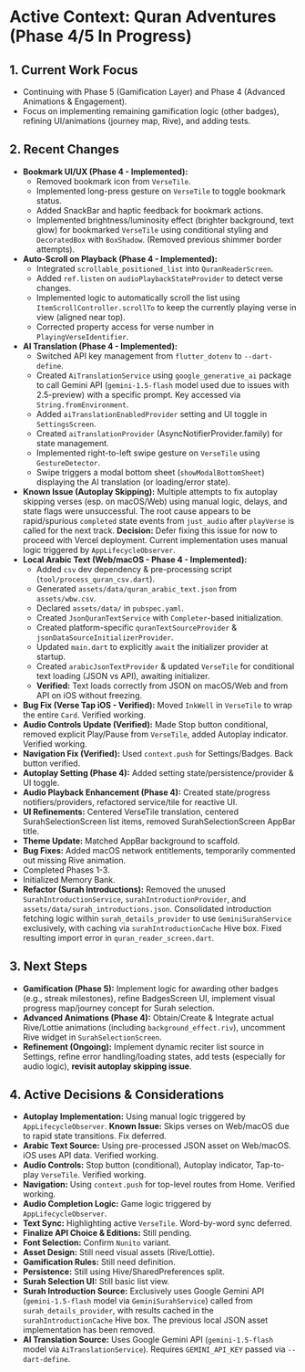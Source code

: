 # Active Context: Quran Adventures (Phase 4/5 In Progress)

## 1. Current Work Focus

*   Continuing with Phase 5 (Gamification Layer) and Phase 4 (Advanced Animations & Engagement).
*   Focus on implementing remaining gamification logic (other badges), refining UI/animations (journey map, Rive), and adding tests.

## 2. Recent Changes

*   **Bookmark UI/UX (Phase 4 - Implemented):**
    *   Removed bookmark icon from `VerseTile`.
    *   Implemented long-press gesture on `VerseTile` to toggle bookmark status.
    *   Added SnackBar and haptic feedback for bookmark actions.
    *   Implemented brightness/luminosity effect (brighter background, text glow) for bookmarked `VerseTile` using conditional styling and `DecoratedBox` with `BoxShadow`. (Removed previous shimmer border attempts).
*   **Auto-Scroll on Playback (Phase 4 - Implemented):**
    *   Integrated `scrollable_positioned_list` into `QuranReaderScreen`.
    *   Added `ref.listen` on `audioPlaybackStateProvider` to detect verse changes.
    *   Implemented logic to automatically scroll the list using `ItemScrollController.scrollTo` to keep the currently playing verse in view (aligned near top).
    *   Corrected property access for verse number in `PlayingVerseIdentifier`.
*   **AI Translation (Phase 4 - Implemented):**
    *   Switched API key management from `flutter_dotenv` to `--dart-define`.
    *   Created `AiTranslationService` using `google_generative_ai` package to call Gemini API (`gemini-1.5-flash` model used due to issues with 2.5-preview) with a specific prompt. Key accessed via `String.fromEnvironment`.
    *   Added `aiTranslationEnabledProvider` setting and UI toggle in `SettingsScreen`.
    *   Created `aiTranslationProvider` (AsyncNotifierProvider.family) for state management.
    *   Implemented right-to-left swipe gesture on `VerseTile` using `GestureDetector`.
    *   Swipe triggers a modal bottom sheet (`showModalBottomSheet`) displaying the AI translation (or loading/error state).
*   **Known Issue (Autoplay Skipping):** Multiple attempts to fix autoplay skipping verses (esp. on macOS/Web) using manual logic, delays, and state flags were unsuccessful. The root cause appears to be rapid/spurious `completed` state events from `just_audio` after `playVerse` is called for the next track. **Decision:** Defer fixing this issue for now to proceed with Vercel deployment. Current implementation uses manual logic triggered by `AppLifecycleObserver`.
*   **Local Arabic Text (Web/macOS - Phase 4 - Implemented):**
    *   Added `csv` dev dependency & pre-processing script (`tool/process_quran_csv.dart`).
    *   Generated `assets/data/quran_arabic_text.json` from `assets/wbw.csv`.
    *   Declared `assets/data/` in `pubspec.yaml`.
    *   Created `JsonQuranTextService` with `Completer`-based initialization.
    *   Created platform-specific `quranTextSourceProvider` & `jsonDataSourceInitializerProvider`.
    *   Updated `main.dart` to explicitly `await` the initializer provider at startup.
    *   Created `arabicJsonTextProvider` & updated `VerseTile` for conditional text loading (JSON vs API), awaiting initializer.
    *   **Verified:** Text loads correctly from JSON on macOS/Web and from API on iOS without freezing.
*   **Bug Fix (Verse Tap iOS - Verified):** Moved `InkWell` in `VerseTile` to wrap the entire `Card`. Verified working.
*   **Audio Controls Update (Verified):** Made Stop button conditional, removed explicit Play/Pause from `VerseTile`, added Autoplay indicator. Verified working.
*   **Navigation Fix (Verified):** Used `context.push` for Settings/Badges. Back button verified.
*   **Autoplay Setting (Phase 4):** Added setting state/persistence/provider & UI toggle.
*   **Audio Playback Enhancement (Phase 4):** Created state/progress notifiers/providers, refactored service/tile for reactive UI.
*   **UI Refinements:** Centered VerseTile translation, centered SurahSelectionScreen list items, removed SurahSelectionScreen AppBar title.
*   **Theme Update:** Matched AppBar background to scaffold.
*   **Bug Fixes:** Added macOS network entitlements, temporarily commented out missing Rive animation.
*   Completed Phases 1-3.
*   Initialized Memory Bank.
*   **Refactor (Surah Introductions):** Removed the unused `SurahIntroductionService`, `surahIntroductionProvider`, and `assets/data/surah_introductions.json`. Consolidated introduction fetching logic within `surah_details_provider` to use `GeminiSurahService` exclusively, with caching via `surahIntroductionCache` Hive box. Fixed resulting import error in `quran_reader_screen.dart`.
## 3. Next Steps

*   **Gamification (Phase 5):** Implement logic for awarding other badges (e.g., streak milestones), refine BadgesScreen UI, implement visual progress map/journey concept for Surah selection.
*   **Advanced Animations (Phase 4):** Obtain/Create & Integrate actual Rive/Lottie animations (including `background_effect.riv`), uncomment Rive widget in `SurahSelectionScreen`.
*   **Refinement (Ongoing):** Implement dynamic reciter list source in Settings, refine error handling/loading states, add tests (especially for audio logic), **revisit autoplay skipping issue**.

## 4. Active Decisions & Considerations

*   **Autoplay Implementation:** Using manual logic triggered by `AppLifecycleObserver`. **Known Issue:** Skips verses on Web/macOS due to rapid state transitions. Fix deferred.
*   **Arabic Text Source:** Using pre-processed JSON asset on Web/macOS. iOS uses API data. Verified working.
*   **Audio Controls:** Stop button (conditional), Autoplay indicator, Tap-to-play `VerseTile`. Verified working.
*   **Navigation:** Using `context.push` for top-level routes from Home. Verified working.
*   **Audio Completion Logic:** Game logic triggered by `AppLifecycleObserver`.
*   **Text Sync:** Highlighting active `VerseTile`. Word-by-word sync deferred.
*   **Finalize API Choice & Editions:** Still pending.
*   **Font Selection:** Confirm `Nunito` variant.
*   **Asset Design:** Still need visual assets (Rive/Lottie).
*   **Gamification Rules:** Still need definition.
*   **Persistence:** Still using Hive/SharedPreferences split.
*   **Surah Selection UI:** Still basic list view.
*   **Surah Introduction Source:** Exclusively uses Google Gemini API (`gemini-1.5-flash` model via `GeminiSurahService`) called from `surah_details_provider`, with results cached in the `surahIntroductionCache` Hive box. The previous local JSON asset implementation has been removed.
*   **AI Translation Source:** Uses Google Gemini API (`gemini-1.5-flash` model via `AiTranslationService`). Requires `GEMINI_API_KEY` passed via `--dart-define`.